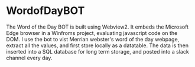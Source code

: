 # WordofDayBOT

The Word of the Day BOT is built using Webview2. It embeds the Microsoft Edge browser in a Winfroms project, evaluating javascript code on the DOM. I use the bot to vist Merrian webster's word of the day webpage, extract all the values, and first store locally as a datatable. The data is then inserted into a SQL database for long term storage, and posted into a slack channel every day.
